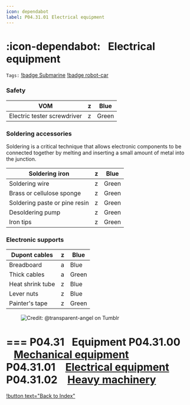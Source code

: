 ```yaml
---
icon: dependabot
label: P04.31.01⠀Electrical equipment
---
```

# :icon-dependabot:⠀Electrical equipment
`Tags:` [!badge Submarine](/projects/P04-submarine.md) [!badge robot-car]()

### Safety
VOM | z |Blue
--- | --- | ---
Electric tester screwdriver | z |Green

### Soldering accessories
Soldering is a critical technique that allows electronic components to be connected together by melting and inserting a small amount of metal into the junction.

Soldering iron | z |Blue
--- | --- | ---
Soldering wire | z |Green
Brass or cellulose sponge | z |Green
Soldering paste or pine resin | z |Green
Desoldering pump | z |Green
Iron tips | z |Green

### Electronic supports
Dupont cables | z |Blue
--- | --- | ---
Breadboard | a |Blue
Thick cables | a |Green
Heat shrink tube | z |Blue
Lever nuts | z |Blue
Painter's tape | z |Green

<figure>
    <img src="https://64.media.tumblr.com/d103eb823dce2842c673f409f036857b/tumblr_mzx9wrdwFa1snc5kxo1_1280.gifv" alt="Credit: @transparent-angel on Tumblr">
</figure>

=== P04.31⠀Equipment
P04.31.00 ⠀[Mechanical equipment](/projects/P04-submarine/P04-30-39-technical-details/P04-31-equipment/P04-31-00-mechanical-equipment.md)\
P04.31.01 ⠀[Electrical equipment](/projects/P04-submarine/P04-30-39-technical-details/P04-31-equipment/P04-31-01-electrical-equipment.md)\
P04.31.02 ⠀[Heavy machinery](/projects/P04-submarine/P04-30-39-technical-details/P04-31-equipment/P04-31-02-heavy-machinery.md)
===

[!button text="Back to Index"](/projects/P04-submarine/P04-10-19-about-the-project/P04-10-index.md)